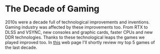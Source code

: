 # The Decade of Gaming
2010s were a decade full of technological improvements and inventions.
Gaming industry was affected by these improvements too. From RTX to DLSS and VSYNC, new consoles and graphic
cards, faster CPUs and new DDR technologies. Thanks to these technological leaps the games we played improved
too. In [this](http://dogukanyildiz.eu5.org/) web page I'll shortly review my top 5 games of the last decade.
